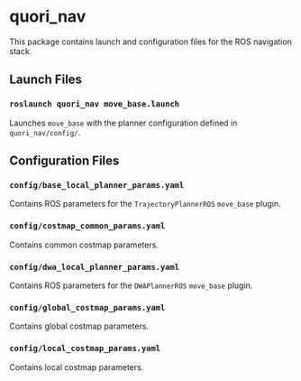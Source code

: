 # quori_nav

This package contains launch and configuration files for the ROS navigation stack.

## Launch Files

### `roslaunch quori_nav move_base.launch`

Launches `move_base` with the planner configuration defined in `quori_nav/config/`.

## Configuration Files

### `config/base_local_planner_params.yaml`

Contains ROS parameters for the `TrajectoryPlannerROS` `move_base` plugin.

### `config/costmap_common_params.yaml`

Contains common costmap parameters.

### `config/dwa_local_planner_params.yaml`

Contains ROS parameters for the `DWAPlannerROS` `move_base` plugin.


### `config/global_costmap_params.yaml`

Contains global costmap parameters.

### `config/local_costmap_params.yaml`

Contains local costmap parameters.

